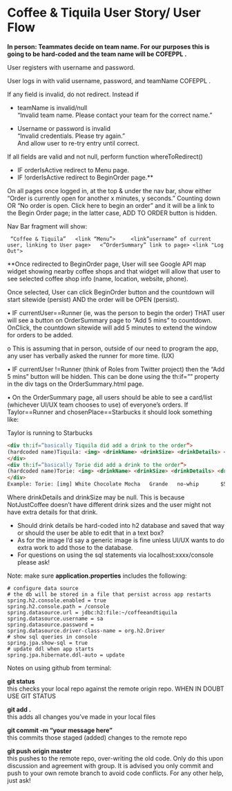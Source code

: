 <h1>Coffee & Tiquila User Story/ User Flow</h1>
<b>In person: Teammates decide on team name. For our purposes this is going to be hard-coded and the team name will be COFEPPL .</b> 

User registers with username and password.

User logs in with valid username, password, and teamName COFEPPL .

	
If any field is invalid, do not redirect. Instead if
-   teamName is invalid/null  
“Invalid team name. Please contact your team for the correct name.”

-	Username or password is invalid  
“Invalid credentials. Please try again.”   
	And allow user to re-try entry until correct.
	
	
If all fields are valid and not null, perform function whereToRedirect()
-	IF orderIsActive redirect to Menu page.
-	IF !orderIsActive redirect to BeginOrder page.**


On all pages once logged in, at the top & under the nav bar, show either “Order is currently open for another x minutes, y seconds.” Counting down OR “No order is open. Click here to begin an order” and it will be a link to the Begin Order page; in the latter case, ADD TO ORDER button is hidden.


Nav Bar fragment will show:  
   
   ```
    “Coffee & Tiquila”   <link “Menu”>     <link”username” of current user, linking to User page>   <”OrderSummary” link to page> <link "Log Out"> 
```
**Once redirected to BeginOrder page, User will see Google API map widget showing nearby coffee shops and that widget will allow that user to see selected coffee shop info (name, location, website, phone).   

Once selected, User can click BeginOrder button and the countdown will start sitewide (persist) AND the order will be OPEN (persist).  

•	IF currentUser==Runner (ie, was the person to begin the order) THAT user will see a button on OrderSummary page to “Add 5 mins” to countdown. OnClick, the countdown sitewide will add 5 minutes to extend the window for orders to be added.  

o	This is assuming that in person, outside of our need to program the app, any user has verbally asked the runner for more time. (UX)  

•	IF currentUser !=Runner (think of Roles from Twitter project) then the “Add 5 mins” button will be hidden. This can be done using the th:if=”” property in the div tags on the OrderSummary.html page.  

•	On the OrderSummary page, all users should be able to see a card/list (whichever UI/UX team chooses to use) of everyone’s orders. If Taylor==Runner and chosenPlace==Starbucks it should look something like:  


Taylor is running to Starbucks 
```html
<div th:if=”basically Tiquila did add a drink to the order”>
(hardcoded name)Tiquila: <img> <drinkName> <drinkSize> <drinkDetails> <drinkPrice>
</div>
<div th:if=”basically Torie did add a drink to the order”>
(hardcoded name)Torie: <img> <drinkName> <drinkSize> <drinkDetails> <drinkPrice>
</div>
Example: Torie: [img] White Chocolate Mocha   Grande   no-whip       $5
```
Where drinkDetails and drinkSize may be null. This is because NotJustCoffee doesn’t have different drink sizes and the user might not have extra details for that drink. 
-  Should drink details be hard-coded into h2 database and saved that way or should the user be able to edit that in a text box?
-  As for the image I’d say a generic image is fine unless UI/UX wants to do extra work to add those to the database. 
-  For questions on using the sql statements via localhost:xxxx/console please ask!
  
  Note: make sure <b>application.properties</b> includes the following: 
```
# configure data source
# the db will be stored in a file that persist across app restarts
spring.h2.console.enabled = true
spring.h2.console.path = /console
spring.datasource.url = jdbc:h2:file:~/coffeeandtiquila
spring.datasource.username = sa
spring.datasource.password =
spring.datasource.driver-class-name = org.h2.Driver
# show sql queries in console
spring.jpa.show-sql = true
# update ddl when app starts
spring.jpa.hibernate.ddl-auto = update
```

Notes on using github from terminal:

<b>git status</b>				
this checks your local repo against the remote origin repo. WHEN IN DOUBT USE GIT STATUS 

<b>git add .</b>				
this adds all changes you’ve made in your local files

<b>git commit -m “your message here”</b>	 
this commits those staged (added) changes to the remote repo  

<b>git push origin master</b>  
this pushes to the remote repo, over-writing the old code. Only do this upon discussion and agreement with group. It is advised you only commit and push to your own remote branch to avoid code conflicts. For any other help, just ask!

